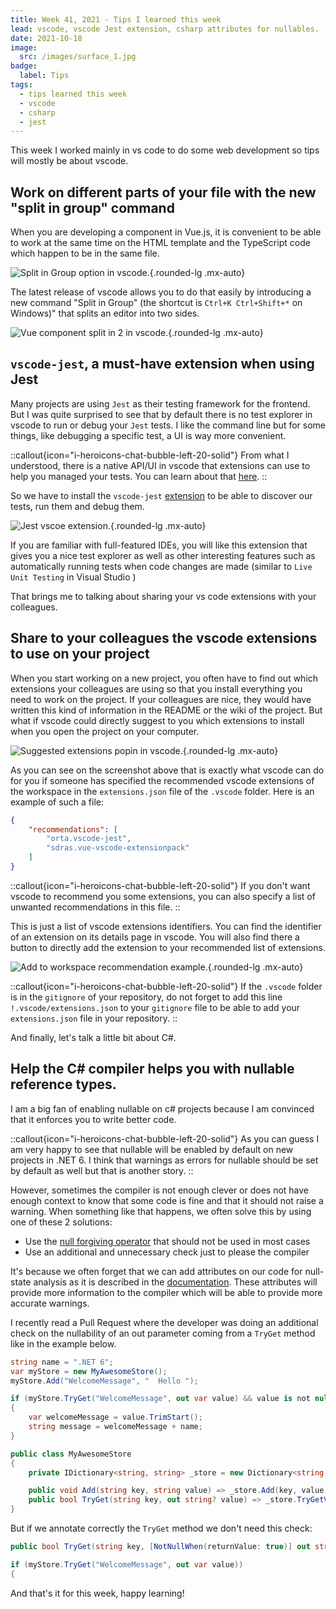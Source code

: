 ```yaml
---
title: Week 41, 2021 - Tips I learned this week
lead: vscode, vscode Jest extension, csharp attributes for nullables.
date: 2021-10-18
image:
  src: /images/surface_1.jpg
badge:
  label: Tips
tags:
  - tips learned this week
  - vscode
  - csharp
  - jest
---
```


This week I worked mainly in vs code to do some web development so tips will mostly be about vscode.

## Work on different parts of your file with the new "split in group" command

When you are developing a component in Vue.js, it is convenient to be able to work at the same time on the HTML template and the TypeScript code which happen to be in the same file.

![Split in Group option in vscode.](/posts/images/w412021tips_vscode_1.png){.rounded-lg .mx-auto}

The latest release of vscode allows you to do that easily by introducing a new command "Split in Group" (the shortcut is `Ctrl+K Ctrl+Shift+*` on Windows)" that splits an editor into two sides.

![Vue component split in 2 in vscode.](/posts/images/w412021tips_vscode_2.png){.rounded-lg .mx-auto}

## `vscode-jest`, a must-have extension when using Jest

Many projects are using `Jest` as their testing framework for the frontend. But I was quite surprised to see that by default there is no test explorer in vscode to run or debug your `Jest` tests. I like the command line but for some things, like debugging a specific test, a UI is way more convenient. 

::callout{icon="i-heroicons-chat-bubble-left-20-solid"}
From what I understood, there is a native API/UI in vscode that extensions can use to help you managed your tests. You can learn about that [here](https://code.visualstudio.com/api/extension-guides/testing).
::

So we have to install the `vscode-jest` [extension](https://github.com/jest-community/vscode-jest) to be able to discover our tests, run them and debug them. 

![Jest vscoe extension.](/posts/images/w412021tips_jest_1.png){.rounded-lg .mx-auto}

If you are familiar with full-featured IDEs, you will like this extension that gives you a nice test explorer as well as other interesting features such as automatically running tests when code changes are made (similar to `Live Unit Testing` in Visual Studio )

That brings me to talking about sharing your vs code extensions with your colleagues.

## Share to your colleagues the vscode extensions to use on your project

When you start working on a new project, you often have to find out which extensions your colleagues are using so that you install everything you need to work on the project. If your colleagues are nice, they would have written this kind of information in the README or the wiki of the project. But what if vscode could directly suggest to you which extensions to install when you open the project on your computer.

![Suggested extensions popin in vscode.](/posts/images/w412021tips_vscode_3.png){.rounded-lg .mx-auto}

As you can see on the screenshot above that is exactly what vscode can do for you if someone has specified the recommended vscode extensions of the workspace in the `extensions.json` file of the `.vscode` folder.
Here is an example of such a file:

```json
{
    "recommendations": [
        "orta.vscode-jest",
        "sdras.vue-vscode-extensionpack"
    ]
}
```

::callout{icon="i-heroicons-chat-bubble-left-20-solid"}
If you don't want vscode to recommend you some extensions, you can also specify a list of unwanted recommendations in this file.
::

This is just a list of vscode extensions identifiers. You can find the identifier of an extension on its details page in vscode. You will also find there a button to directly add the extension to your recommended list of extensions.

![Add to workspace recommendation example.](/posts/images/w412021tips_vscode_4.png){.rounded-lg .mx-auto}

::callout{icon="i-heroicons-chat-bubble-left-20-solid"}
If the `.vscode` folder is in the `gitignore` of your repository, do not forget to add this line `!.vscode/extensions.json` to your `gitignore` file to be able to add your `extensions.json` file in your repository.
::

And finally, let's talk a little bit about C#.

## Help the C# compiler helps you with nullable reference types.

I am a big fan of enabling nullable on c# projects because I am convinced that it enforces you to write better code. 

::callout{icon="i-heroicons-chat-bubble-left-20-solid"}
As you can guess I am very happy to see that nullable will be enabled by default on new projects in .NET 6.  I think that warnings as errors for nullable should be set by default as well but that is another story.
::

However, sometimes the compiler is not enough clever or does not have enough context to know that some code is fine and that it should not raise a warning. When something like that happens, we often solve this by using one of these 2 solutions:
- Use the [null forgiving operator](https://docs.microsoft.com/en-us/dotnet/csharp/language-reference/operators/null-forgiving) that should not be used in most cases
- Use an additional and unnecessary check just to please the compiler

It's because we often forget that we can add attributes on our code for null-state analysis as it is described in the [documentation](https://docs.microsoft.com/en-us/dotnet/csharp/language-reference/attributes/nullable-analysis). These attributes will provide more information to the compiler which will be able to provide more accurate warnings.

I recently read a Pull Request where the developer was doing an additional check on the nullability of an out parameter coming from a `TryGet` method like in the example below.
 
```csharp
string name = ".NET 6";
var myStore = new MyAwesomeStore();
myStore.Add("WelcomeMessage", "  Hello ");

if (myStore.TryGet("WelcomeMessage", out var value) && value is not null)
{
    var welcomeMessage = value.TrimStart();
    string message = welcomeMessage + name;
}

public class MyAwesomeStore
{
    private IDictionary<string, string> _store = new Dictionary<string, string>();

    public void Add(string key, string value) => _store.Add(key, value);
    public bool TryGet(string key, out string? value) => _store.TryGetValue(key, out value);
}
```

But if we annotate correctly the `TryGet` method we don't need this check: 
```csharp
public bool TryGet(string key, [NotNullWhen(returnValue: true)] out string? value) => _store.TryGetValue(key, out value);
```

```csharp
if (myStore.TryGet("WelcomeMessage", out var value))
{
```

And that's it for this week, happy learning!